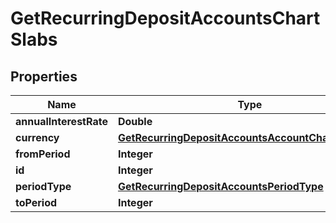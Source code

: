 

# GetRecurringDepositAccountsChartSlabs


## Properties

| Name | Type | Description | Notes |
|------------ | ------------- | ------------- | -------------|
|**annualInterestRate** | **Double** |  |  [optional] |
|**currency** | [**GetRecurringDepositAccountsAccountChartCurrency**](GetRecurringDepositAccountsAccountChartCurrency.md) |  |  [optional] |
|**fromPeriod** | **Integer** |  |  [optional] |
|**id** | **Integer** |  |  [optional] |
|**periodType** | [**GetRecurringDepositAccountsPeriodType**](GetRecurringDepositAccountsPeriodType.md) |  |  [optional] |
|**toPeriod** | **Integer** |  |  [optional] |



